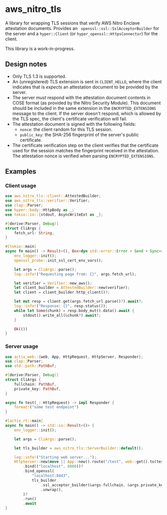 # aws\_nitro\_tls

A library for wrapping TLS sessions that verify AWS Nitro Enclave attestation
documents.  Provides an ` openssl::ssl::SslAcceptorBuilder` for the server
and a `hyper::Client` (or `hyper_openssl::HttpsConnector`) for the client.

This library is a work-in-progress.

## Design notes

* Only TLS 1.3 is supported.
* An (unregistered) TLS extension is sent in `CLIENT_HELLO`, where the
  client indicates that is _expects_ an attestation document to be provided
  by the server.
* The server _must_ respond with the attestation document contents in COSE
  format (as provided by the Nitro Security Module).  This document should be
  included in the same extension in the `ENCRYPTED_EXTENSIONS` message to the
  client.  If the server doesn't respond, which is allowed by the TLS spec, the
  client's certificate verification will fail.
* The attestation document is signed with the following fields:
    * `nonce`: the client random for this TLS session.
    * `public_key`: the SHA-256 fingerprint of the server's public certificate.
* The certificate verification step on the client verifies that the certificate
  used for the session matches the fingerprint received in the attestation.  The
  attestation nonce is verified when parsing `ENCRYPTED_EXTENSIONS`.

## Examples

### Client usage

```rust
use aws_nitro_tls::client::AttestedBuilder;
use aws_nitro_tls::verifier::Verifier;
use clap::Parser;
use hyper::body::HttpBody as _;
use tokio::io::{stdout, AsyncWriteExt as _};

#[derive(Parser, Debug)]
struct CliArgs {
    fetch_url: String,
}

#[tokio::main]
async fn main() -> Result<(), Box<dyn std::error::Error + Send + Sync>> {
    env_logger::init();
    openssl_probe::init_ssl_cert_env_vars();

    let args = CliArgs::parse();
    log::info!("Requesting page from: {}", args.fetch_url);

    let verifier = Verifier::new_aws();
    let client_builder = AttestedBuilder::new(verifier);
    let client = client_builder.http_client()?;

    let mut resp = client.get(args.fetch_url.parse()?).await?;
    log::info!("Response: {}", resp.status());
    while let Some(chunk) = resp.body_mut().data().await {
        stdout().write_all(&chunk?).await?;
    }

    Ok(())
}

```

### Server usage

```rust
use actix_web::{web, App, HttpRequest, HttpServer, Responder};
use clap::Parser;
use std::path::PathBuf;

#[derive(Parser, Debug)]
struct CliArgs {
    fullchain: PathBuf,
    private_key: PathBuf,
}

async fn test(_: HttpRequest) -> impl Responder {
    format!("some test endpoint")
}

#[actix_rt::main]
async fn main() -> std::io::Result<()> {
    env_logger::init();

    let args = CliArgs::parse();

    let tls_builder = aws_nitro_tls::ServerBuilder::default();

    log::info!("Starting web server...");
    HttpServer::new(move || App::new().route("/test", web::get().to(test)))
        .bind(("localhost", 8080))?
        .bind_openssl(
            "localhost:8443",
            tls_builder
                .ssl_acceptor_builder(&args.fullchain, &args.private_key)
                .unwrap(),
        )?
        .run()
        .await
}
```

